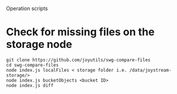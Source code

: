 Operation scripts





# Check for missing files on the storage node

``` 
git clone https://github.com/joyutils/swg-compare-files
cd swg-compare-files
node index.js localFiles < storage folder i.e. /data/joystream-storage/>
node index.js bucketObjects <bucket ID>
node index.js diff
```
